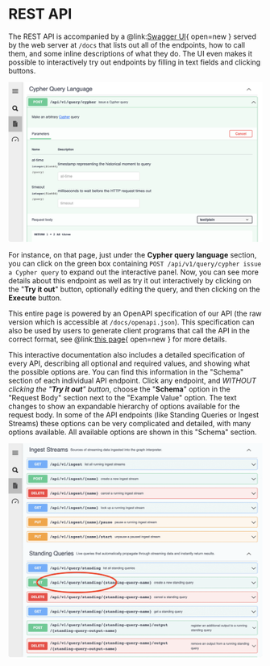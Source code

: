 # REST API

The REST API is accompanied by a @link:[Swagger UI](https://swagger.io/tools/swagger-ui/){ open=new } served by the web server at `/docs` that lists out all of the endpoints, how to call them, and some inline descriptions of what they do. The UI even makes it possible to interactively try out endpoints by filling in text fields and clicking buttons.

![swagger](example_swagger_view.png)

For instance, on that page, just under the **Cypher query language** section, you can click on the green box containing `POST /api/v1/query/cypher issue a Cypher query` to expand out the interactive panel. Now, you can see more details about this endpoint as well as try it out interactively by clicking on the "**Try it out**" button, optionally editing the query, and then clicking on the **Execute** button.

This entire page is powered by an OpenAPI specification of our API (the raw version which is accessible at `/docs/openapi.json`). This specification can also be used by users to generate client programs that call the API in the correct format, see @link:[this page](https://openapi-generator.tech/){ open=new } for more details.

This interactive documentation also includes a detailed specification of every API, describing all optional and required values, and showing what the possible options are. You can find this information in the "Schema" section of each individual API endpoint. Click any endpoint, and _WITHOUT clicking the "**Try it out**" button_, choose the "**Schema**" option in the "Request Body" section next to the "Example Value" option. The text changes to show an expandable hierarchy of options available for the request body. In some of the API endpoints (like Standing Queries or Ingest Streams) these options can be very complicated and detailed, with many options available. All available options are shown in this "Schema" section.

![openapi schema](Schema_in_OpenAPI_Docs.gif)
